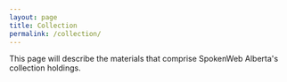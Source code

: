 ```yaml
---
layout: page
title: Collection
permalink: /collection/
---
```


This page will describe the materials that comprise SpokenWeb Alberta's collection holdings.
